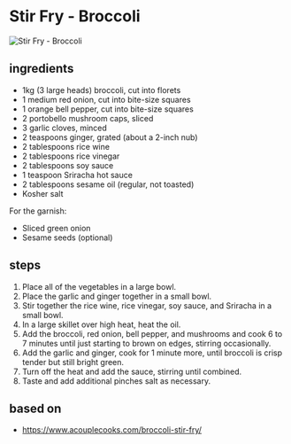 # Stir Fry - Broccoli

![Stir Fry - Broccoli](https://recipes.ratcliffefamily.org/images/stir-fry-—-broccoli.jpg)

## ingredients

- 1kg (3 large heads) broccoli, cut into florets
- 1 medium red onion, cut into bite-size squares
- 1 orange bell pepper, cut into bite-size squares
- 2 portobello mushroom caps, sliced
- 3 garlic cloves, minced
- 2 teaspoons ginger, grated (about a 2-inch nub)
- 2 tablespoons rice wine
- 2 tablespoons rice vinegar
- 2 tablespoons soy sauce
- 1 teaspoon Sriracha hot sauce
- 2 tablespoons sesame oil (regular, not toasted)
- Kosher salt

For the garnish:

- Sliced green onion
- Sesame seeds (optional)

## steps

1. Place all of the vegetables in a large bowl.
2. Place the garlic and ginger together in a small bowl.
3. Stir together the rice wine, rice vinegar, soy sauce, and Sriracha in a small bowl.
4. In a large skillet over high heat, heat the oil.
5. Add the broccoli, red onion, bell pepper, and mushrooms and cook 6 to 7 minutes until just starting to brown on edges, stirring occasionally.
6. Add the garlic and ginger, cook for 1 minute more, until broccoli is crisp tender but still bright green.
7. Turn off the heat and add the sauce, stirring until combined.
8. Taste and add additional pinches salt as necessary.

## based on

- https://www.acouplecooks.com/broccoli-stir-fry/
